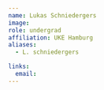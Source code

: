 ```yaml
---
name: Lukas Schniedergers
image: 
role: undergrad
affiliation: UKE Hamburg
aliases:
  - L. schniedergers

links:
  email: 
---
```



